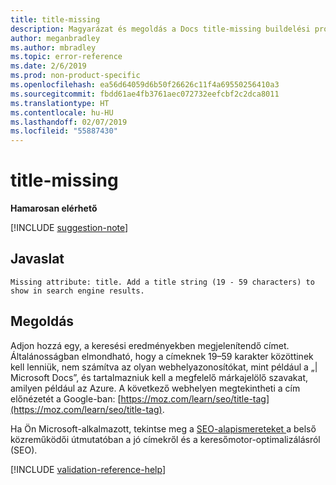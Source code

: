 ```yaml
---
title: title-missing
description: Magyarázat és megoldás a Docs title-missing buildelési problémájára
author: meganbradley
ms.author: mbradley
ms.topic: error-reference
ms.date: 2/6/2019
ms.prod: non-product-specific
ms.openlocfilehash: ea56d64059d6b50f26626c11f4a69550256410a3
ms.sourcegitcommit: fbdd61ae4fb3761aec072732eefcbf2c2dca8011
ms.translationtype: HT
ms.contentlocale: hu-HU
ms.lasthandoff: 02/07/2019
ms.locfileid: "55887430"
---
```

# <a name="title-missing"></a>title-missing

**Hamarosan elérhető**

[!INCLUDE [suggestion-note](includes/suggestion-note.md)]

## <a name="suggestion"></a>Javaslat

`Missing attribute: title. Add a title string (19 - 59 characters) to show in search engine results.`

## <a name="resolution"></a>Megoldás

Adjon hozzá egy, a keresési eredményekben megjelenítendő címet. Általánosságban elmondható, hogy a címeknek 19–59 karakter közöttinek kell lenniük, nem számítva az olyan webhelyazonosítókat, mint például a „| Microsoft Docs”, és tartalmazniuk kell a megfelelő márkajelölő szavakat, amilyen például az Azure. A következő webhelyen megtekintheti a cím előnézetét a Google-ban: [https://moz.com/learn/seo/title-tag](https://moz.com/learn/seo/title-tag).

Ha Ön Microsoft-alkalmazott, tekintse meg a [SEO-alapismereteket ](https://review.docs.microsoft.com/en-us/help/contribute/contribute-how-to-write-seo-basics?branch=master) a belső közreműködői útmutatóban a jó címekről és a keresőmotor-optimalizálásról (SEO).

[!INCLUDE [validation-reference-help](includes/validation-reference-help.md)]
